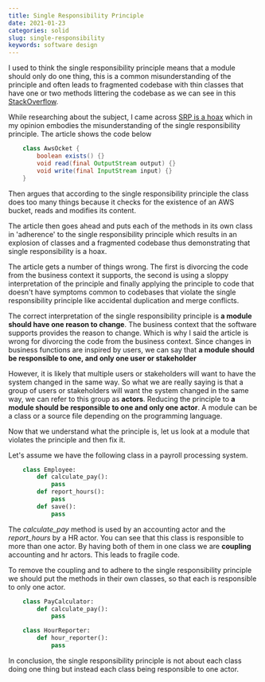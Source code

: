 ```yaml
---
title: Single Responsibility Principle
date: 2021-01-23
categories: solid
slug: single-responsibility
keywords: software design
---
```



I used to think the single responsibility principle means that a module should only do one thing, this is a common misunderstanding of the principle and often leads to fragmented codebase with thin classes that have one or two methods littering the codebase as we can see in this [StackOverflow](https://softwareengineering.stackexchange.com/questions/150760/single-responsibility-principle-how-can-i-avoid-code-fragmentation).

While researching about the subject, I came across [SRP is a hoax](https://www.yegor256.com/2017/12/19/srp-is-hoax.html) which in my opinion embodies the misunderstanding of the single responsibility principle. The article shows the code below

```java
    class AwsOcket {
        boolean exists() {}
        void read(final OutputStream output) {}
        void write(final InputStream input) {}
    }
```

Then argues that according to the single responsibility principle the class does too many things because it checks for the existence of an AWS bucket, reads and modifies its content.

The article then goes ahead and puts each of the methods in its own class in 'adherence' to the single responsibility principle which results in an explosion of classes and a fragmented codebase thus demonstrating that single responsibility is a hoax.

The article gets a number of things wrong. The first is divorcing the code from the business context it supports, the second is using a sloppy interpretation of the principle and finally applying the principle to code that doesn't have symptoms common to codebases that violate the single responsibility principle like accidental duplication and merge conflicts.

The correct interpretation of  the single responsibility principle is **a module should have one reason to change**. The business context that the software supports provides the reason to change. Which is why I said the article is wrong for divorcing the code from the business context. Since changes in business functions are inspired by users, we can say that **a module should be responsible to one, and only one user or stakeholder**

However, it is likely that multiple users or stakeholders will want to have the system changed in the same way. So what we are really saying is that a group of users or stakeholders will want the system changed in the same way, we can refer to this group as **actors**. Reducing the principle to **a module should be responsible to one and only one actor**. A module can be a class or a source file depending on the programming language.

Now that we understand what the principle is, let us look at a module that violates the principle and then fix it.

Let's assume we have the following class in a payroll processing system.

```python
    class Employee:
        def calculate_pay():
            pass
        def report_hours():
            pass
        def save():
            pass
```

The _calculate_pay_ method is used by an accounting actor and the _report_hours_ by a HR actor. You can see that this class is responsible to more than one actor. By having both of them in one class we are **coupling** accounting and hr actors. This leads to fragile code.

To remove the coupling and to adhere to the single responsibility principle we should put the methods in their own classes, so that each is responsible to only one actor.

```python
    class PayCalculator:
        def calculate_pay():
            pass

    class HourReporter:
        def hour_reporter():
            pass
```

In conclusion, the single responsibility principle is not about each class doing one thing but instead each class being responsible to one actor.
